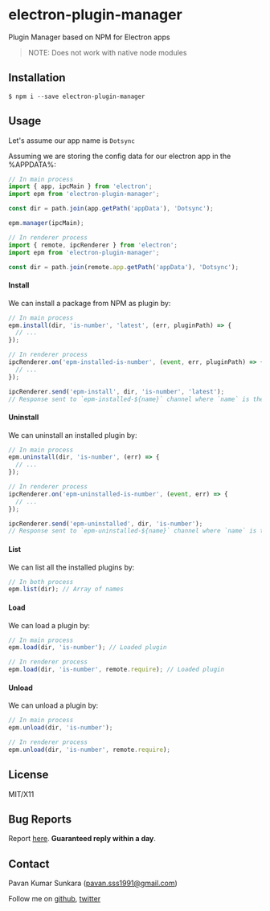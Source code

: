 # electron-plugin-manager

Plugin Manager based on NPM for Electron apps

> NOTE: Does not work with native node modules

## Installation

```
$ npm i --save electron-plugin-manager
```

## Usage

Let's assume our app name is `Dotsync`

Assuming we are storing the config data for our electron app in the %APPDATA%:

```js
// In main process
import { app, ipcMain } from 'electron';
import epm from 'electron-plugin-manager';

const dir = path.join(app.getPath('appData'), 'Dotsync');

epm.manager(ipcMain);
```

```js
// In renderer process
import { remote, ipcRenderer } from 'electron';
import epm from 'electron-plugin-manager';

const dir = path.join(remote.app.getPath('appData'), 'Dotsync');
```

#### Install
We can install a package from NPM as plugin by:

```js
// In main process
epm.install(dir, 'is-number', 'latest', (err, pluginPath) => {
  // ...
});
```

```js
// In renderer process
ipcRenderer.on('epm-installed-is-number', (event, err, pluginPath) => {
  // ...
});

ipcRenderer.send('epm-install', dir, 'is-number', 'latest');
// Response sent to `epm-installed-${name}` channel where `name` is the plugin name
```

#### Uninstall
We can uninstall an installed plugin by:

```js
// In main process
epm.uninstall(dir, 'is-number', (err) => {
  // ...
});
```

```js
// In renderer process
ipcRenderer.on('epm-uninstalled-is-number', (event, err) => {
  // ...
});

ipcRenderer.send('epm-uninstalled', dir, 'is-number');
// Response sent to `epm-uninstalled-${name}` channel where `name` is the plugin name
```

#### List
We can list all the installed plugins by:

```js
// In both process
epm.list(dir); // Array of names
```

#### Load
We can load a plugin by:

```js
// In main process
epm.load(dir, 'is-number'); // Loaded plugin
```

```js
// In renderer process
epm.load(dir, 'is-number', remote.require); // Loaded plugin
```

#### Unload
We can unload a plugin by:

```js
// In main process
epm.unload(dir, 'is-number');
```

```js
// In renderer process
epm.unload(dir, 'is-number', remote.require);
```

## License
MIT/X11

## Bug Reports
Report [here](http://github.com/pksunkara/electron-plugin-manager/issues). __Guaranteed reply within a day__.

## Contact
Pavan Kumar Sunkara (pavan.sss1991@gmail.com)

Follow me on [github](https://github.com/users/follow?target=pksunkara), [twitter](http://twitter.com/pksunkara)
